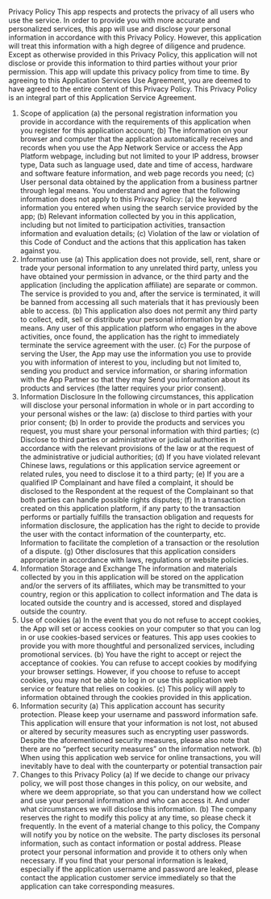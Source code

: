 Privacy Policy
   This app respects and protects the privacy of all users who use the service. In order to provide you with more accurate and personalized services, this app will use and disclose your personal information in accordance with this Privacy Policy. However, this application will treat this information with a high degree of diligence and prudence. Except as otherwise provided in this Privacy Policy, this application will not disclose or provide this information to third parties without your prior permission. This app will update this privacy policy from time to time. By agreeing to this Application Services Use Agreement, you are deemed to have agreed to the entire content of this Privacy Policy. This Privacy Policy is an integral part of this Application Service Agreement.

1. Scope of application
(a) the personal registration information you provide in accordance with the requirements of this application when you register for this application account;
(b) The information on your browser and computer that the application automatically receives and records when you use the App Network Service or access the App Platform webpage, including but not limited to your IP address, browser type, Data such as language used, date and time of access, hardware and software feature information, and web page records you need;
(c) User personal data obtained by the application from a business partner through legal means.
You understand and agree that the following information does not apply to this Privacy Policy:
(a) the keyword information you entered when using the search service provided by the app;
(b) Relevant information collected by you in this application, including but not limited to participation activities, transaction information and evaluation details;
(c) Violation of the law or violation of this Code of Conduct and the actions that this application has taken against you.
2. Information use
(a) This application does not provide, sell, rent, share or trade your personal information to any unrelated third party, unless you have obtained your permission in advance, or the third party and the application (including the application affiliate) are separate or common. The service is provided to you and, after the service is terminated, it will be banned from accessing all such materials that it has previously been able to access.
(b) This application also does not permit any third party to collect, edit, sell or distribute your personal information by any means. Any user of this application platform who engages in the above activities, once found, the application has the right to immediately terminate the service agreement with the user.
(c) For the purpose of serving the User, the App may use the information you use to provide you with information of interest to you, including but not limited to, sending you product and service information, or sharing information with the App Partner so that they may Send you information about its products and services (the latter requires your prior consent).
3. Information Disclosure In the following circumstances, this application will disclose your personal information in whole or in part according to your personal wishes or the law:
(a) disclose to third parties with your prior consent;
(b) In order to provide the products and services you request, you must share your personal information with third parties;
(c) Disclose to third parties or administrative or judicial authorities in accordance with the relevant provisions of the law or at the request of the administrative or judicial authorities;
(d) If you have violated relevant Chinese laws, regulations or this application service agreement or related rules, you need to disclose it to a third party;
(e) If you are a qualified IP Complainant and have filed a complaint, it should be disclosed to the Respondent at the request of the Complainant so that both parties can handle possible rights disputes;
(f) In a transaction created on this application platform, if any party to the transaction performs or partially fulfills the transaction obligation and requests for information disclosure, the application has the right to decide to provide the user with the contact information of the counterparty, etc. Information to facilitate the completion of a transaction or the resolution of a dispute.
(g) Other disclosures that this application considers appropriate in accordance with laws, regulations or website policies.
4. Information Storage and Exchange The information and materials collected by you in this application will be stored on the application and/or the servers of its affiliates, which may be transmitted to your country, region or this application to collect information and The data is located outside the country and is accessed, stored and displayed outside the country.
5. Use of cookies
(a) In the event that you do not refuse to accept cookies, the App will set or access cookies on your computer so that you can log in or use cookies-based services or features. This app uses cookies to provide you with more thoughtful and personalized services, including promotional services.
(b) You have the right to accept or reject the acceptance of cookies. You can refuse to accept cookies by modifying your browser settings. However, if you choose to refuse to accept cookies, you may not be able to log in or use this application web service or feature that relies on cookies.
(c) This policy will apply to information obtained through the cookies provided in this application.
6. Information security
(a) This application account has security protection. Please keep your username and password information safe. This application will ensure that your information is not lost, not abused or altered by security measures such as encrypting user passwords. Despite the aforementioned security measures, please also note that there are no “perfect security measures” on the information network.
(b) When using this application web service for online transactions, you will inevitably have to deal with the counterparty or potential transaction pair
7. Changes to this Privacy Policy
(a) If we decide to change our privacy policy, we will post those changes in this policy, on our website, and where we deem appropriate, so that you can understand how we collect and use your personal information and who can access it. And under what circumstances we will disclose this information.
(b) The company reserves the right to modify this policy at any time, so please check it frequently. In the event of a material change to this policy, the Company will notify you by notice on the website. The party discloses its personal information, such as contact information or postal address. Please protect your personal information and provide it to others only when necessary. If you find that your personal information is leaked, especially if the application username and password are leaked, please contact the application customer service immediately so that the application can take corresponding measures.
